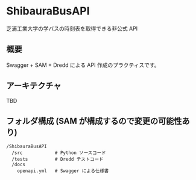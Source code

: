 # ShibauraBusAPI
芝浦工業大学の学バスの時刻表を取得できる非公式 API

## 概要
Swagger + SAM + Dredd による API 作成のプラクティスです。

## アーキテクチャ
TBD

## フォルダ構成 (SAM が構成するので変更の可能性あり)
```
/ShibauraBusAPI
  /src            # Python ソースコード
  /tests          # Dredd テストコード
  /docs
    openapi.yml   # Swagger による仕様書
```

